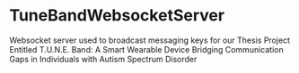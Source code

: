 # TuneBandWebsocketServer
Websocket server used to broadcast messaging keys for our Thesis Project Entitled T.U.N.E. Band: A Smart Wearable Device Bridging  Communication Gaps in Individuals with  Autism Spectrum Disorder
